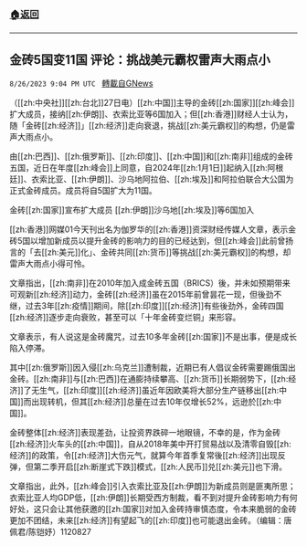 ###  [:house:返回](README.md)
---


## 金砖5国变11国 评论：挑战美元霸权雷声大雨点小
`8/26/2023 9:04 PM UTC ` [轉載自GNews](https://gnews.org/articles/1604770)

（[[zh:中央社]][[zh:台北]]27日电）[[zh:中国]]主导的金砖[[zh:国家]][[zh:峰会]]扩大成员，接纳[[zh:伊朗]]、衣索比亚等6国加入；但[[zh:香港]]财经人士认为，随「金砖[[zh:经济]]」[[zh:经济]]走向衰退，挑战[[zh:美元霸权]]的构想，仍是雷声大雨点小。

由[[zh:巴西]]、[[zh:俄罗斯]]、[[zh:印度]]、[[zh:中国]]和[[zh:南非]]组成的金砖五国，近日在年度[[zh:峰会]]上同意，自2024年[[zh:1月1日]]起纳入[[zh:阿根廷]]、衣索比亚、[[zh:伊朗]]、沙乌地阿拉伯、[[zh:埃及]]和阿拉伯联合大公国为正式金砖成员。成员将自5国扩大为11国。

金砖[[zh:国家]]宣布扩大成员 [[zh:伊朗]]沙乌地[[zh:埃及]]等6国加入

[[zh:香港]]网媒01今天刊出名为伽罗华的[[zh:香港]]资深财经传媒人文章，表示金砖5国以增加新成员以提升金砖的影响力的目的已经达到，但[[zh:峰会]]此前曾扬言的「去[[zh:美元]]化」、金砖共同[[zh:货币]]等挑战[[zh:美元霸权]]的构想，却雷声大雨点小得可怜。

文章指出，[[zh:南非]]在2010年加入成金砖五国（BRICS）後，并未如预期带来可观新[[zh:经济]]动力，金砖[[zh:经济]]虽在2015年前曾昙花一现，但後劲不继，过去3年[[zh:疫情]]期间，除[[zh:印度]][[zh:经济]]有些後劲外，金砖四国[[zh:经济]]逐步走向衰败，甚至可以「十年金砖变烂铜」来形容。

文章表示，有人说这是金砖魔咒，过去10多年金砖[[zh:国家]]不是出事，便是成长陷入停滞。

其中[[zh:俄罗斯]]因入侵[[zh:乌克兰]]遭制裁，近期已有人倡议金砖需要踢俄国出金砖。[[zh:南非]]与[[zh:巴西]]在通膨持续攀高、[[zh:货币]]长期弱势下，[[zh:经济]]了无生气，[[zh:印度]][[zh:经济]]虽近年因欧美将大部分生产链移出[[zh:中国]]而出现转机，但其[[zh:经济]]总量在过去10年仅增长52%，远逊於[[zh:中国]]。

金砖整体[[zh:经济]]表现差劲，让投资界跌碎一地眼镜，不幸的是，作为金砖[[zh:经济]]火车头的[[zh:中国]]，自从2018年美中开打贸易战以及清零自毁[[zh:经济]]的政策，令[[zh:经济]]大伤元气，就算今年首季复常後[[zh:经济]]出现反弹，但第二季开启[[zh:断崖式下跌]]模式，[[zh:人民币]]兑[[zh:美元]]也下滑。

文章指出，此外，[[zh:峰会]]引入衣索比亚及[[zh:伊朗]]为新成员则是匪夷所思；衣索比亚人均GDP低，[[zh:伊朗]]长期受西方制裁，看不到对提升金砖影响力有何好处，这只会让其他获邀的[[zh:国家]]对加入金砖持审慎态度，令本来脆弱的金砖更加不团结，未来[[zh:经济]]有望起飞的[[zh:印度]]也可能退出金砖。（编辑：唐佩君/陈铠妤）1120827
